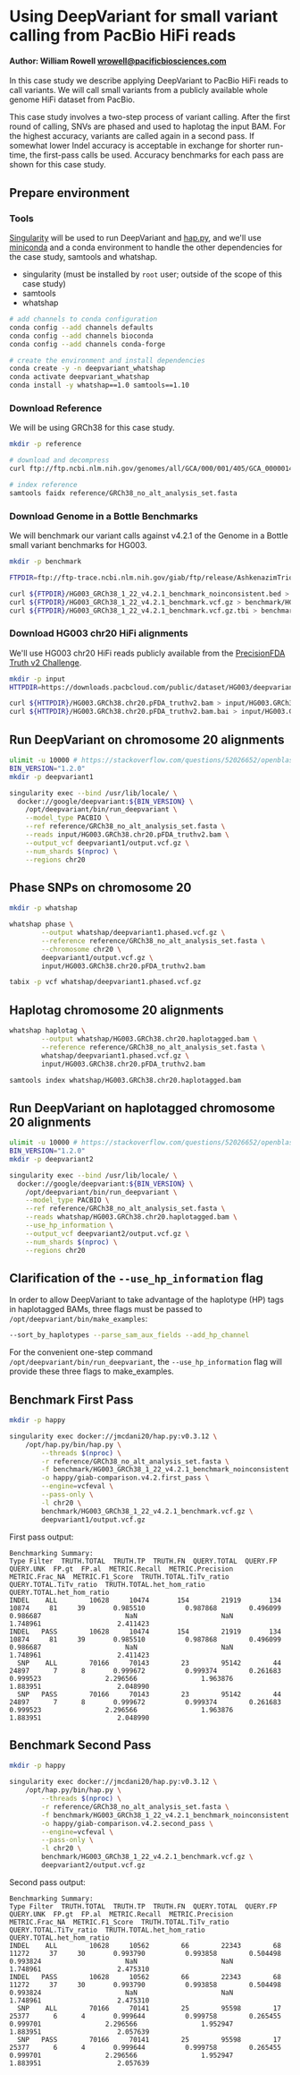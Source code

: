 # Using DeepVariant for small variant calling from PacBio HiFi reads

#### Author: William Rowell <wrowell@pacificbiosciences.com>

In this case study we describe applying DeepVariant to PacBio HiFi reads to call
variants. We will call small variants from a publicly available whole genome
HiFi dataset from PacBio.

This case study involves a two-step process of variant calling. After the first
round of calling, SNVs are phased and used to haplotag the input BAM. For
the highest accuracy, variants are called again in a second pass. If somewhat
lower Indel accuracy is acceptable in exchange for shorter run-time, the
first-pass calls be used. Accuracy benchmarks for each pass are shown for this
case study.


## Prepare environment

### Tools

[Singularity](https://sylabs.io/docs/) will be used to run DeepVariant and
[hap.py](https://github.com/illumina/hap.py), and we'll use
[miniconda](https://docs.conda.io/en/latest/miniconda.html) and a conda
environment to handle the other dependencies for the case study, samtools and
whatshap.

-   singularity (must be installed by `root` user; outside of the scope of this
    case study)
-   samtools
-   whatshap

```bash
# add channels to conda configuration
conda config --add channels defaults
conda config --add channels bioconda
conda config --add channels conda-forge

# create the environment and install dependencies
conda create -y -n deepvariant_whatshap
conda activate deepvariant_whatshap
conda install -y whatshap==1.0 samtools==1.10
```

### Download Reference

We will be using GRCh38 for this case study.

```bash
mkdir -p reference

# download and decompress
curl ftp://ftp.ncbi.nlm.nih.gov/genomes/all/GCA/000/001/405/GCA_000001405.15_GRCh38/seqs_for_alignment_pipelines.ucsc_ids/GCA_000001405.15_GRCh38_no_alt_analysis_set.fna.gz | gunzip > reference/GRCh38_no_alt_analysis_set.fasta

# index reference
samtools faidx reference/GRCh38_no_alt_analysis_set.fasta
```

### Download Genome in a Bottle Benchmarks

We will benchmark our variant calls against v4.2.1 of the Genome in a Bottle
small variant benchmarks for HG003.

```bash
mkdir -p benchmark

FTPDIR=ftp://ftp-trace.ncbi.nlm.nih.gov/giab/ftp/release/AshkenazimTrio/HG003_NA24149_father/NISTv4.2.1/GRCh38

curl ${FTPDIR}/HG003_GRCh38_1_22_v4.2.1_benchmark_noinconsistent.bed > benchmark/HG003_GRCh38_1_22_v4.2.1_benchmark_noinconsistent.bed
curl ${FTPDIR}/HG003_GRCh38_1_22_v4.2.1_benchmark.vcf.gz > benchmark/HG003_GRCh38_1_22_v4.2.1_benchmark.vcf.gz
curl ${FTPDIR}/HG003_GRCh38_1_22_v4.2.1_benchmark.vcf.gz.tbi > benchmark/HG003_GRCh38_1_22_v4.2.1_benchmark.vcf.gz.tbi
```

### Download HG003 chr20 HiFi alignments

We'll use HG003 chr20 HiFi reads publicly available from the [PrecisionFDA Truth v2 Challenge](https://precision.fda.gov/challenges/10).

```bash
mkdir -p input
HTTPDIR=https://downloads.pacbcloud.com/public/dataset/HG003/deepvariant-case-study

curl ${HTTPDIR}/HG003.GRCh38.chr20.pFDA_truthv2.bam > input/HG003.GRCh38.chr20.pFDA_truthv2.bam
curl ${HTTPDIR}/HG003.GRCh38.chr20.pFDA_truthv2.bam.bai > input/HG003.GRCh38.chr20.pFDA_truthv2.bam.bai
```

## Run DeepVariant on chromosome 20 alignments

```bash
ulimit -u 10000 # https://stackoverflow.com/questions/52026652/openblas-blas-thread-init-pthread-create-resource-temporarily-unavailable/54746150#54746150
BIN_VERSION="1.2.0"
mkdir -p deepvariant1

singularity exec --bind /usr/lib/locale/ \
  docker://google/deepvariant:${BIN_VERSION} \
    /opt/deepvariant/bin/run_deepvariant \
    --model_type PACBIO \
    --ref reference/GRCh38_no_alt_analysis_set.fasta \
    --reads input/HG003.GRCh38.chr20.pFDA_truthv2.bam \
    --output_vcf deepvariant1/output.vcf.gz \
    --num_shards $(nproc) \
    --regions chr20
```

## Phase SNPs on chromosome 20

```bash
mkdir -p whatshap

whatshap phase \
        --output whatshap/deepvariant1.phased.vcf.gz \
        --reference reference/GRCh38_no_alt_analysis_set.fasta \
        --chromosome chr20 \
        deepvariant1/output.vcf.gz \
        input/HG003.GRCh38.chr20.pFDA_truthv2.bam

tabix -p vcf whatshap/deepvariant1.phased.vcf.gz
```

## Haplotag chromosome 20 alignments

```bash
whatshap haplotag \
        --output whatshap/HG003.GRCh38.chr20.haplotagged.bam \
        --reference reference/GRCh38_no_alt_analysis_set.fasta \
        whatshap/deepvariant1.phased.vcf.gz \
        input/HG003.GRCh38.chr20.pFDA_truthv2.bam

samtools index whatshap/HG003.GRCh38.chr20.haplotagged.bam
```

## Run DeepVariant on haplotagged chromosome 20 alignments

```bash
ulimit -u 10000 # https://stackoverflow.com/questions/52026652/openblas-blas-thread-init-pthread-create-resource-temporarily-unavailable/54746150#54746150
BIN_VERSION="1.2.0"
mkdir -p deepvariant2

singularity exec --bind /usr/lib/locale/ \
  docker://google/deepvariant:${BIN_VERSION} \
    /opt/deepvariant/bin/run_deepvariant \
    --model_type PACBIO \
    --ref reference/GRCh38_no_alt_analysis_set.fasta \
    --reads whatshap/HG003.GRCh38.chr20.haplotagged.bam \
    --use_hp_information \
    --output_vcf deepvariant2/output.vcf.gz \
    --num_shards $(nproc) \
    --regions chr20
```

## Clarification of the `--use_hp_information` flag

In order to allow DeepVariant to take advantage of the haplotype (HP) tags in
haplotagged BAMs, three flags must be passed to
`/opt/deepvariant/bin/make_examples`:

```bash
--sort_by_haplotypes --parse_sam_aux_fields --add_hp_channel
```

For the convenient one-step command `/opt/deepvariant/bin/run_deepvariant`, the
`--use_hp_information` flag will provide these three flags to make_examples.

## Benchmark First Pass

```bash
mkdir -p happy

singularity exec docker://jmcdani20/hap.py:v0.3.12 \
    /opt/hap.py/bin/hap.py \
        --threads $(nproc) \
        -r reference/GRCh38_no_alt_analysis_set.fasta \
        -f benchmark/HG003_GRCh38_1_22_v4.2.1_benchmark_noinconsistent.bed \
        -o happy/giab-comparison.v4.2.first_pass \
        --engine=vcfeval \
        --pass-only \
        -l chr20 \
        benchmark/HG003_GRCh38_1_22_v4.2.1_benchmark.vcf.gz \
        deepvariant1/output.vcf.gz
```

First pass output:

```
Benchmarking Summary:
Type Filter  TRUTH.TOTAL  TRUTH.TP  TRUTH.FN  QUERY.TOTAL  QUERY.FP  QUERY.UNK  FP.gt  FP.al  METRIC.Recall  METRIC.Precision  METRIC.Frac_NA  METRIC.F1_Score  TRUTH.TOTAL.TiTv_ratio  QUERY.TOTAL.TiTv_ratio  TRUTH.TOTAL.het_hom_ratio  QUERY.TOTAL.het_hom_ratio
INDEL    ALL        10628     10474       154        21919       134      10874     81     39       0.985510          0.987868        0.496099         0.986687                     NaN                     NaN                   1.748961                   2.411423
INDEL   PASS        10628     10474       154        21919       134      10874     81     39       0.985510          0.987868        0.496099         0.986687                     NaN                     NaN                   1.748961                   2.411423
  SNP    ALL        70166     70143        23        95142        44      24897      7      8       0.999672          0.999374        0.261683         0.999523                2.296566                1.963876                   1.883951                   2.048990
  SNP   PASS        70166     70143        23        95142        44      24897      7      8       0.999672          0.999374        0.261683         0.999523                2.296566                1.963876                   1.883951                   2.048990
```

## Benchmark Second Pass

```bash
mkdir -p happy

singularity exec docker://jmcdani20/hap.py:v0.3.12 \
    /opt/hap.py/bin/hap.py \
        --threads $(nproc) \
        -r reference/GRCh38_no_alt_analysis_set.fasta \
        -f benchmark/HG003_GRCh38_1_22_v4.2.1_benchmark_noinconsistent.bed \
        -o happy/giab-comparison.v4.2.second_pass \
        --engine=vcfeval \
        --pass-only \
        -l chr20 \
        benchmark/HG003_GRCh38_1_22_v4.2.1_benchmark.vcf.gz \
        deepvariant2/output.vcf.gz
```

Second pass output:

```
Benchmarking Summary:
Type Filter  TRUTH.TOTAL  TRUTH.TP  TRUTH.FN  QUERY.TOTAL  QUERY.FP  QUERY.UNK  FP.gt  FP.al  METRIC.Recall  METRIC.Precision  METRIC.Frac_NA  METRIC.F1_Score  TRUTH.TOTAL.TiTv_ratio  QUERY.TOTAL.TiTv_ratio  TRUTH.TOTAL.het_hom_ratio  QUERY.TOTAL.het_hom_ratio
INDEL    ALL        10628     10562        66        22343        68      11272     37     30       0.993790          0.993858        0.504498         0.993824                     NaN                     NaN                   1.748961                   2.475310
INDEL   PASS        10628     10562        66        22343        68      11272     37     30       0.993790          0.993858        0.504498         0.993824                     NaN                     NaN                   1.748961                   2.475310
  SNP    ALL        70166     70141        25        95598        17      25377      6      4       0.999644          0.999758        0.265455         0.999701                2.296566                1.952947                   1.883951                   2.057639
  SNP   PASS        70166     70141        25        95598        17      25377      6      4       0.999644          0.999758        0.265455         0.999701                2.296566                1.952947                   1.883951                   2.057639
```
